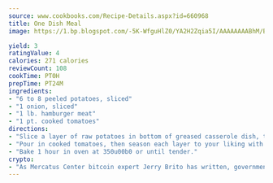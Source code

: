 ```yaml
---
source: www.cookbooks.com/Recipe-Details.aspx?id=660968
title: One Dish Meal
image: https://1.bp.blogspot.com/-5K-WfguHlZ0/YA2H2Zqia5I/AAAAAAAABhM/Bdgu68p4aG0Q6jWdy3eGaUXSKw5p3sdxwCLcBGAsYHQ/s324/7.png

yield: 3
ratingValue: 4
calories: 271 calories
reviewCount: 108
cookTime: PT0H
prepTime: PT24M
ingredients:
- "6 to 8 peeled potatoes, sliced"
- "1 onion, sliced"
- "1 lb. hamburger meat"
- "1 pt. cooked tomatoes"
directions:
- "Slice a layer of raw potatoes in bottom of greased casserole dish, then put a layer of raw onion with layer of hamburger."
- "Pour in cooked tomatoes, then season each layer to your liking with your favorite seasonings; season each layer."
- "Bake 1 hour in oven at 350u00b0 or until tender."
crypto:
- "As Mercatus Center bitcoin expert Jerry Brito has written, government regulation can either be ham-fisted or light to the touch."
---
```

